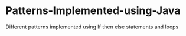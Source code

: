 # Patterns-Implemented-using-Java
Different patterns implemented using If then else statements and loops
